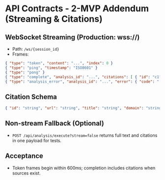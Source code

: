 # API Contracts - 2-MVP Addendum (Streaming & Citations)

## WebSocket Streaming (Production: wss://)
- Path: `/ws/{session_id}`
- Frames:
```json
{ "type": "token", "content": "...", "index": 0 }
{ "type": "ping", "timestamp": "ISO8601" }
{ "type": "pong" }
{ "type": "complete", "analysis_id": "...", "citations": [ { "id": "c1", "url": "...", "title": "...", "domain": "...", "credibility": 0.8, "published_at": "2025-09-01" } ], "usage": { "tokens": 512 } }
{ "type": "analysis_error", "analysis_id": "...", "error": { "code": "...", "message": "...", "recoverable": true } }
```

## Citation Schema
```json
{ "id": "string", "url": "string", "title": "string", "domain": "string", "credibility": 0.0, "published_at": "string|null" }
```

## Non-stream Fallback (Optional)
- `POST /api/analysis/execute?stream=false` returns full text and citations in one payload for tests.

## Acceptance
- Token frames begin within 600ms; completion includes citations when sources exist.
